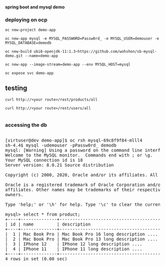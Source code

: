 #### spring boot and mysql demo

### deploying on ocp 

```
oc new-project demo-app 

oc new-app mysql -e MYSQL_PASSWORD=Passw0rd_ -e MYSQL_USER=demouser -e MYSQL_DATABASE=demodb

oc new-build ubi8-openjdk-11:1.3~https://github.com/wohshon/sb-mysql-demo.git --name=demo-app 

oc new-app --image-stream=demo-app --env MYSQL_HOST=mysql

oc expose svc demo-app

```

## testing

```
curl http://<your route>/rest/products/all

curl http://<your route>/rest/users/all


```

### accessing the db

<pre>

[virtuser@dev demo-app]$ oc rsh mysql-69c8f9f84-mlll4 
sh-4.4$ mysql -udemouser -pPassw0rd_ demodb
mysql: [Warning] Using a password on the command line interface can be insecure.
Welcome to the MySQL monitor.  Commands end with ; or \g.
Your MySQL connection id is 18
Server version: 8.0.21 Source distribution

Copyright (c) 2000, 2020, Oracle and/or its affiliates. All rights reserved.

Oracle is a registered trademark of Oracle Corporation and/or its
affiliates. Other names may be trademarks of their respective
owners.

Type 'help;' or '\h' for help. Type '\c' to clear the current input statement.

mysql> select * from product;
+----+--------------+---------------------------------------+------------------+---------+------------+------------------------------+
| id | name         | description                           | img              | price   | product_id | short_desc                   |
+----+--------------+---------------------------------------+------------------+---------+------------+------------------------------+
|  1 | Mac Book Pro | Mac Book Pro 16 long description .... | img/mbp16.png    | 2500.99 | p0001      | Mac Book Pro 16 2020 Edition |
|  2 | Mac Book Pro | Mac Book Pro 13 long description .... | img/mbp13.png    | 1500.99 | p0002      | Mac Book Pro 13 2020 Edition |
|  3 | IPhone 12    | IPhone 12 long description ....       | img/iphone12.png |  700.99 | p0003      | IPhone 12 latest edition     |
|  4 | IPhone 11    | IPhone 11 long description ....       | img/iphone11.png |  690.99 | p0004      | IPhone 12 latest edition     |
+----+--------------+---------------------------------------+------------------+---------+------------+------------------------------+
4 rows in set (0.00 sec)


</pre>
